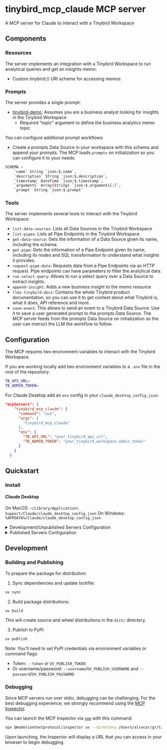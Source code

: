# tinybird_mcp_claude MCP server

A MCP server for Claude to interact with a Tinybird Workspace

## Components

### Resources

The server implements an integration with a Tinybird Workspace to run analytical queries and get an insights memo:
- Custom tinybird:// URI scheme for accessing memos

### Prompts

The server provides a single prompt:
- [tinybird-demo](https://github.com/tinybirdcohttps://github.com/tinybirdco/tinybird_mcp_claude/blob/93dd9e1d3c0e33f408fe88297151a44c1dfc049c/src/tinybird_mcp_claude/server.py#L20): Assumes you are a business analyst looking for insights in the Tinybird Workspace
  - Required "topic" argument to define the business analytics memo topic

You can configure additional prompt workflows:
  - Create a prompts Data Source in your workspace with this schema and append your prompts. The MCP loads `prompts` on initialization so you can configure it to your needs:
```bash
SCHEMA >
    `name` String `json:$.name`,
    `description` String `json:$.description`,
    `timestamp` DateTime `json:$.timestamp`,
    `arguments` Array(String) `json:$.arguments[:]`,
    `prompt` String `json:$.prompt`
```

### Tools

The server implements several tools to interact with the Tinybird Workspace:
- `list-data-sources`: Lists all Data Sources in the Tinybird Workspace
- `list-pipes`: Lists all Pipe Endpoints in the Tinybird Workspace
- `get-data-source`: Gets the information of a Data Source given its name, including the schema.
- `get-pipe`: Gets the information of a Pipe Endpoint given its name, including its nodes and SQL transformation to understand what insights it provides.
- `request-pipe-data`: Requests data from a Pipe Endpoints via an HTTP request. Pipe endpoints can have parameters to filter the analytical data.
- `run-select-query`: Allows to run a select query over a Data Source to extract insights.
- `append-insight`: Adds a new business insight to the memo resource
- `llms-tinybird-docs`: Contains the whole Tinybird product documentation, so you can use it to get context about what Tinybird is, what it does, API reference and more.
- `save-event`: This allows to send an event to a Tinybird Data Source. Use it to save a user generated prompt to the prompts Data Source. The MCP server feeds from the prompts Data Source on initialization so the user can instruct the LLM the workflow to follow.

## Configuration

The MCP requires two environment variables to interact with the Tinybird Workspace.

If you are working locally add two environment variables to a `.env` file in the root of the repository:

```sh
TB_API_URL=
TB_ADMIN_TOKEN=
```

For Claude Desktop add an `env` config in your `claude_desktop_config.json`:

```json
"mcpServers": {
    "tinybird_mcp_claude": {
      "command": "uvx",
      "args": [
        "tinybird_mcp_claude"
      ],
      "env": {
        "TB_API_URL": "your_tinybird_api_url",
        "TB_ADMIN_TOKEN": "your_tinybird_workspace_admin_token"
      }
    }
  }
```

## Quickstart

### Install

#### Claude Desktop

On MacOS: `~/Library/Application\ Support/Claude/claude_desktop_config.json`
On Windows: `%APPDATA%/Claude/claude_desktop_config.json`

<details>
  <summary>Development/Unpublished Servers Configuration</summary>
  ```
  "mcpServers": {
    "tinybird_mcp_claude": {
      "command": "uv",
      "args": [
        "--directory",
        "/Users/alrocar/gr/tinybird_mcp_claude",
        "run",
        "tinybird_mcp_claude"
      ]
    }
  }
  ```
</details>

<details>
  <summary>Published Servers Configuration</summary>
  ```
  "mcpServers": {
    "tinybird_mcp_claude": {
      "command": "uvx",
      "args": [
        "tinybird_mcp_claude"
      ]
    }
  }
  ```
</details>

## Development

### Building and Publishing

To prepare the package for distribution:

1. Sync dependencies and update lockfile:
```bash
uv sync
```

2. Build package distributions:
```bash
uv build
```

This will create source and wheel distributions in the `dist/` directory.

3. Publish to PyPI:
```bash
uv publish
```

Note: You'll need to set PyPI credentials via environment variables or command flags:
- Token: `--token` or `UV_PUBLISH_TOKEN`
- Or username/password: `--username`/`UV_PUBLISH_USERNAME` and `--password`/`UV_PUBLISH_PASSWORD`

### Debugging

Since MCP servers run over stdio, debugging can be challenging. For the best debugging
experience, we strongly recommend using the [MCP Inspector](https://github.com/modelcontextprotocol/inspector).


You can launch the MCP Inspector via [`npm`](https://docs.npmjs.com/downloading-and-installing-node-js-and-npm) with this command:

```bash
npx @modelcontextprotocol/inspector uv --directory /Users/alrocar/gr/tinybird_mcp_claude run tinybird-mcp-claude
```


Upon launching, the Inspector will display a URL that you can access in your browser to begin debugging.